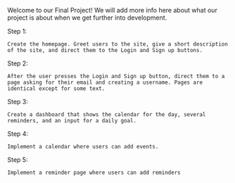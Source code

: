 Welcome to our Final Project! We will add more info here about what our project is about when we get further into development.

Step 1:

	Create the homepage. Greet users to the site, give a short description of the site, and direct them to the Login and Sign up buttons.

Step 2:

	After the user presses the Login and Sign up button, direct them to a page asking for their email and creating a username. Pages are identical except for some text.

Step 3:

	Create a dashboard that shows the calendar for the day, several reminders, and an input for a daily goal.

Step 4:

	Implement a calendar where users can add events.

Step 5:

	Implement a reminder page where users can add reminders
